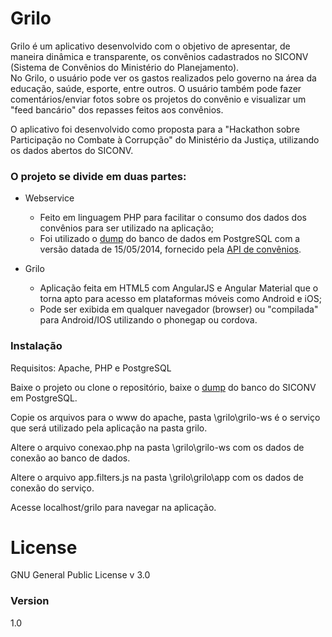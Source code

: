 # Grilo

Grilo é um aplicativo desenvolvido com o objetivo de apresentar, de maneira dinâmica e transparente, os convênios cadastrados no SICONV (Sistema de Convênios do Ministério do Planejamento).  
No Grilo, o usuário pode ver os gastos realizados pelo governo na área da educação, saúde, esporte, entre outros. O usuário também pode fazer comentários/enviar fotos sobre os projetos do convênio e visualizar um "feed bancário" dos repasses feitos aos convênios.

O aplicativo foi desenvolvido como proposta para a "Hackathon sobre Participação no Combate à Corrupção" do Ministério da Justiça, utilizando os dados abertos do SICONV.

### O projeto se divide em duas partes:
- Webservice
    - Feito em linguagem PHP  para facilitar o consumo dos dados dos convênios para ser utilizado na aplicação;
    - Foi utilizado o [dump](http://repositorio.dados.gov.br/economia-financas/encargos-financeiros/transferencias-financeiras/API_siconv_140515.zip) do banco de dados em PostgreSQL com a versão datada de 15/05/2014, fornecido pela [API de convênios](http://api.convenios.gov.br/siconv/doc/).

- Grilo
    - Aplicação feita em HTML5 com AngularJS e Angular Material que o torna apto para acesso em plataformas móveis como Android e iOS;
    - Pode ser exibida em qualquer navegador (browser) ou "compilada" para Android/IOS utilizando o phonegap ou cordova.

### Instalação
Requisitos: Apache, PHP e PostgreSQL

Baixe o projeto ou clone o repositório, baixe o [dump](http://repositorio.dados.gov.br/economia-financas/encargos-financeiros/transferencias-financeiras/API_siconv_140515.zip) do banco do SICONV em PostgreSQL.

Copie os arquivos para o www do apache, pasta \grilo\grilo-ws é o serviço que será utilizado pela aplicação na pasta grilo.

Altere o arquivo conexao.php na pasta \grilo\grilo-ws com os dados de conexão ao banco de dados.

Altere o arquivo app.filters.js na pasta \grilo\grilo\app com os dados de conexão do serviço.

Acesse localhost/grilo para navegar na aplicação.

# License
GNU General Public License v 3.0

### Version
1.0
